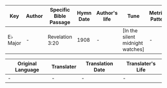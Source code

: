 Key | Author   | Specific Bible Passage     |Hymn Date |Author's life |Tune |Metrical Pattern   |Composer/Source
-- | --------- | ---------------------------|----------|--------------|-----|-------------------|-------------  
E♭ Major |- |Revelation 3:20 |1908 |- |[In the silent midnight watches] |- |Geo. F. Root

Original Language | Translater | Translation Date   | Translater's Life  
----------------- | --------- | --------------------|-------------     
\- |- |- |-

